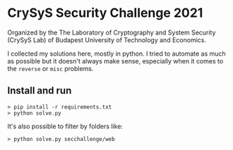 # CrySyS Security Challenge 2021

Organized by the The Laboratory of Cryptography and System Security (CrySyS Lab) of 
Budapest University of Technology and Economics.

I collected my solutions here, mostly in python. I tried to automate as much as possible
but it doesn't always make sense, especially when it comes to the `reverse` or `misc` problems.

## Install and run 

```
> pip install -r requirements.txt
> python solve.py
```

It's also possible to filter by folders like:

```
> python solve.py secchallenge/web
``` 
